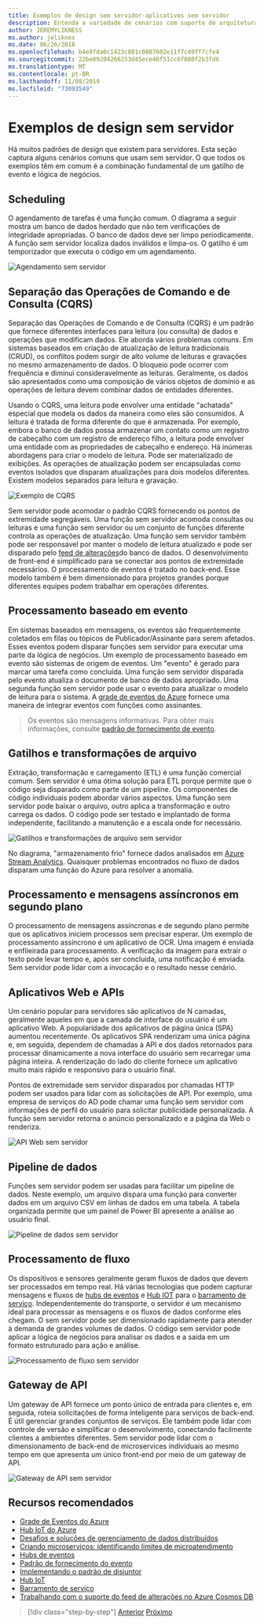 ```yaml
---
title: Exemplos de design sem servidor-aplicativos sem servidor
description: Entenda a variedade de cenários com suporte de arquiteturas sem servidor, do agendamento e do processamento baseado em evento até gatilhos de arquivo e processo de fluxo.
author: JEREMYLIKNESS
ms.author: jeliknes
ms.date: 06/26/2018
ms.openlocfilehash: b4e8fda0c1423c881c0807602e11f7c49ff7cfe4
ms.sourcegitcommit: 22be09204266253d45ece46f51cc6f080f2b3fd6
ms.translationtype: MT
ms.contentlocale: pt-BR
ms.lasthandoff: 11/08/2019
ms.locfileid: "73093549"
---
```

# <a name="serverless-design-examples"></a>Exemplos de design sem servidor

Há muitos padrões de design que existem para servidores. Esta seção captura alguns cenários comuns que usam sem servidor. O que todos os exemplos têm em comum é a combinação fundamental de um gatilho de evento e lógica de negócios.

## <a name="scheduling"></a>Scheduling

O agendamento de tarefas é uma função comum. O diagrama a seguir mostra um banco de dados herdado que não tem verificações de integridade apropriadas. O banco de dados deve ser limpo periodicamente. A função sem servidor localiza dados inválidos e limpa-os. O gatilho é um temporizador que executa o código em um agendamento.

![Agendamento sem servidor](./media/serverless-scheduling.png)

## <a name="command-and-query-responsibility-segregation-cqrs"></a>Separação das Operações de Comando e de Consulta (CQRS)

Separação das Operações de Comando e de Consulta (CQRS) é um padrão que fornece diferentes interfaces para leitura (ou consulta) de dados e operações que modificam dados. Ele aborda vários problemas comuns. Em sistemas baseados em criação de atualização de leitura tradicionais (CRUD), os conflitos podem surgir de alto volume de leituras e gravações no mesmo armazenamento de dados. O bloqueio pode ocorrer com frequência e diminui consideravelmente as leituras. Geralmente, os dados são apresentados como uma composição de vários objetos de domínio e as operações de leitura devem combinar dados de entidades diferentes.

Usando o CQRS, uma leitura pode envolver uma entidade "achatada" especial que modela os dados da maneira como eles são consumidos. A leitura é tratada de forma diferente do que é armazenada. Por exemplo, embora o banco de dados possa armazenar um contato como um registro de cabeçalho com um registro de endereço filho, a leitura pode envolver uma entidade com as propriedades de cabeçalho e endereço. Há inúmeras abordagens para criar o modelo de leitura. Pode ser materializado de exibições. As operações de atualização podem ser encapsuladas como eventos isolados que disparam atualizações para dois modelos diferentes. Existem modelos separados para leitura e gravação.

![Exemplo de CQRS](./media/cqrs-example.png)

Sem servidor pode acomodar o padrão CQRS fornecendo os pontos de extremidade segregáveis. Uma função sem servidor acomoda consultas ou leituras e uma função sem servidor ou um conjunto de funções diferente controla as operações de atualização. Uma função sem servidor também pode ser responsável por manter o modelo de leitura atualizado e pode ser disparado pelo [feed de alterações](https://docs.microsoft.com/azure/cosmos-db/change-feed)do banco de dados. O desenvolvimento de front-end é simplificado para se conectar aos pontos de extremidade necessários. O processamento de eventos é tratado no back-end. Esse modelo também é bem dimensionado para projetos grandes porque diferentes equipes podem trabalhar em operações diferentes.

## <a name="event-based-processing"></a>Processamento baseado em evento

Em sistemas baseados em mensagens, os eventos são frequentemente coletados em filas ou tópicos de Publicador/Assinante para serem afetados. Esses eventos podem disparar funções sem servidor para executar uma parte da lógica de negócios. Um exemplo de processamento baseado em evento são sistemas de origem de eventos. Um "evento" é gerado para marcar uma tarefa como concluída. Uma função sem servidor disparada pelo evento atualiza o documento de banco de dados apropriado. Uma segunda função sem servidor pode usar o evento para atualizar o modelo de leitura para o sistema. A [grade de eventos do Azure](https://docs.microsoft.com/azure/event-grid/overview) fornece uma maneira de integrar eventos com funções como assinantes.

> Os eventos são mensagens informativas. Para obter mais informações, consulte [padrão de fornecimento de evento](https://docs.microsoft.com/azure/architecture/patterns/event-sourcing).

## <a name="file-triggers-and-transformations"></a>Gatilhos e transformações de arquivo

Extração, transformação e carregamento (ETL) é uma função comercial comum. Sem servidor é uma ótima solução para ETL porque permite que o código seja disparado como parte de um pipeline. Os componentes de código individuais podem abordar vários aspectos. Uma função sem servidor pode baixar o arquivo, outro aplica a transformação e outro carrega os dados. O código pode ser testado e implantado de forma independente, facilitando a manutenção e a escala onde for necessário.

![Gatilhos e transformações de arquivo sem servidor](./media/serverless-file-triggers.png)

No diagrama, "armazenamento frio" fornece dados analisados em [Azure Stream Analytics](https://docs.microsoft.com/azure/stream-analytics). Quaisquer problemas encontrados no fluxo de dados disparam uma função do Azure para resolver a anomalia.

## <a name="asynchronous-background-processing-and-messaging"></a>Processamento e mensagens assíncronos em segundo plano

O processamento de mensagens assíncronas e de segundo plano permite que os aplicativos iniciem processos sem precisar esperar. Um exemplo de processamento assíncrono é um aplicativo de OCR. Uma imagem é enviada e enfileirada para processamento. A verificação da imagem para extrair o texto pode levar tempo e, após ser concluída, uma notificação é enviada. Sem servidor pode lidar com a invocação e o resultado nesse cenário.

## <a name="web-apps-and-apis"></a>Aplicativos Web e APIs

Um cenário popular para servidores são aplicativos de N camadas, geralmente aqueles em que a camada de interface do usuário é um aplicativo Web. A popularidade dos aplicativos de página única (SPA) aumentou recentemente. Os aplicativos SPA renderizam uma única página e, em seguida, dependem de chamadas à API e dos dados retornados para processar dinamicamente a nova interface do usuário sem recarregar uma página inteira. A renderização do lado do cliente fornece um aplicativo muito mais rápido e responsivo para o usuário final.

Pontos de extremidade sem servidor disparados por chamadas HTTP podem ser usados para lidar com as solicitações de API. Por exemplo, uma empresa de serviços do AD pode chamar uma função sem servidor com informações de perfil do usuário para solicitar publicidade personalizada. A função sem servidor retorna o anúncio personalizado e a página da Web o renderiza.

![API Web sem servidor](./media/serverless-web-api.png)

## <a name="data-pipeline"></a>Pipeline de dados

Funções sem servidor podem ser usadas para facilitar um pipeline de dados. Neste exemplo, um arquivo dispara uma função para converter dados em um arquivo CSV em linhas de dados em uma tabela. A tabela organizada permite que um painel de Power BI apresente a análise ao usuário final.

![Pipeline de dados sem servidor](./media/serverless-data-pipeline.png)

## <a name="stream-processing"></a>Processamento de fluxo

Os dispositivos e sensores geralmente geram fluxos de dados que devem ser processados em tempo real. Há várias tecnologias que podem capturar mensagens e fluxos de [hubs de eventos](https://docs.microsoft.com/azure/event-hubs/event-hubs-what-is-event-hubs) e [Hub IOT](https://docs.microsoft.com/azure/iot-hub) para o [barramento de serviço](https://docs.microsoft.com/azure/service-bus). Independentemente do transporte, o servidor é um mecanismo ideal para processar as mensagens e os fluxos de dados conforme eles chegam. O sem servidor pode ser dimensionado rapidamente para atender à demanda de grandes volumes de dados. O código sem servidor pode aplicar a lógica de negócios para analisar os dados e a saída em um formato estruturado para ação e análise.

![Processamento de fluxo sem servidor](./media/serverless-stream-processing.png)

## <a name="api-gateway"></a>Gateway de API

Um gateway de API fornece um ponto único de entrada para clientes e, em seguida, roteia solicitações de forma inteligente para serviços de back-end. É útil gerenciar grandes conjuntos de serviços. Ele também pode lidar com controle de versão e simplificar o desenvolvimento, conectando facilmente clientes a ambientes diferentes. Sem servidor pode lidar com o dimensionamento de back-end de microservices individuais ao mesmo tempo em que apresenta um único front-end por meio de um gateway de API.

![Gateway de API sem servidor](./media/serverless-api-gateway.png)

## <a name="recommended-resources"></a>Recursos recomendados

- [Grade de Eventos do Azure](https://docs.microsoft.com/azure/event-grid/overview)
- [Hub IoT do Azure](https://docs.microsoft.com/azure/iot-hub)
- [Desafios e soluções de gerenciamento de dados distribuídos](../microservices/architect-microservice-container-applications/distributed-data-management.md)
- [Criando microserviços: identificando limites de microatendimento](https://docs.microsoft.com/azure/architecture/microservices/microservice-boundaries)
- [Hubs de eventos](https://docs.microsoft.com/azure/event-hubs/event-hubs-what-is-event-hubs)
- [Padrão de fornecimento do evento](https://docs.microsoft.com/azure/architecture/patterns/event-sourcing)
- [Implementando o padrão de disjuntor](../microservices/implement-resilient-applications/implement-circuit-breaker-pattern.md)
- [Hub IoT](https://docs.microsoft.com/azure/iot-hub)
- [Barramento de serviço](https://docs.microsoft.com/azure/service-bus)
- [Trabalhando com o suporte do feed de alterações no Azure Cosmos DB](https://docs.microsoft.com/azure/cosmos-db/change-feed)

>[!div class="step-by-step"]
>[Anterior](serverless-architecture-considerations.md)
>[Próximo](azure-serverless-platform.md)
